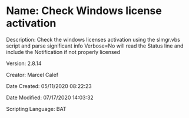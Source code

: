 ﻿# Name: Check Windows license activation

Description: Check the windows licenses activation using the slmgr.vbs script and parse significant info
Verbose=No will read the Status line and include the Notification if not properly licensed 


Version: 2.8.14

Creator: Marcel Calef

Date Created: 05/11/2020 08:22:23

Date Modified: 07/17/2020 14:03:32

Scripting Language: BAT

